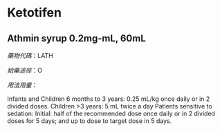 # Ketotifen

## Athmin syrup 0.2mg-mL, 60mL

*藥物代碼*：LATH

*給藥途徑*：O

*用法用量*：

Infants and Children 6 months to 3 years: 0.25 mL/kg once daily or in 2 divided doses.
Children >3 years: 5 mL twice a day 
Patients sensitive to sedation: Initial: half of the recommended dose once daily or in 2 divided doses for 5 days; and up to dose to target dose in 5 days.

